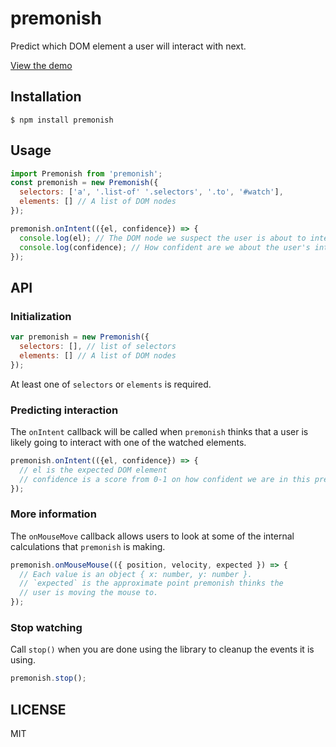 # premonish
Predict which DOM element a user will interact with next.

[View the demo](https://mathisonian.github.io.com/premonish/)


## Installation

```
$ npm install premonish
```

## Usage

```js
import Premonish from 'premonish';
const premonish = new Premonish({
  selectors: ['a', '.list-of' '.selectors', '.to', '#watch'],
  elements: [] // A list of DOM nodes
});

premonish.onIntent(({el, confidence}) => {
  console.log(el); // The DOM node we suspect the user is about to interact with.
  console.log(confidence); // How confident are we about the user's intention? Scale 0-1
});
```

## API

### Initialization

```js
var premonish = new Premonish({
  selectors: [], // list of selectors
  elements: [] // A list of DOM nodes
});
```

At least one of `selectors` or `elements` is required.

### Predicting interaction

The `onIntent` callback will be called when `premonish` thinks that a user is likely going to interact with
one of the watched elements.

```js
premonish.onIntent(({el, confidence}) => {
  // el is the expected DOM element
  // confidence is a score from 0-1 on how confident we are in this prediction.
});
```

### More information

The `onMouseMove` callback allows users to look at some of the internal calculations that `premonish` is making.

```js
premonish.onMouseMouse(({ position, velocity, expected }) => {
  // Each value is an object { x: number, y: number }.
  // `expected` is the approximate point premonish thinks the
  // user is moving the mouse to.
});
```

### Stop watching

Call `stop()` when you are done using the library to cleanup the events it is using.

```js
premonish.stop();
```

## LICENSE

MIT